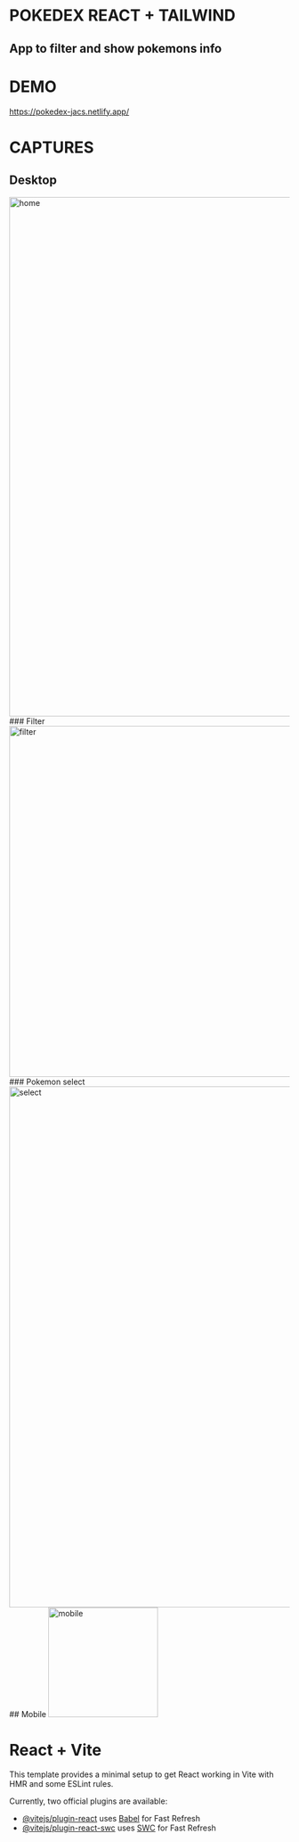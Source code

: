 # POKEDEX REACT + TAILWIND
## App to filter and show pokemons info 

# DEMO
https://pokedex-jacs.netlify.app/

# CAPTURES
## Desktop
<img width="932" alt="home" src="https://github.com/user-attachments/assets/d28ae318-172e-4dc7-8c63-b463e09352cc">
### Filter
<img width="630" alt="filter" src="https://github.com/user-attachments/assets/4947ef2f-28fc-4fd4-9de5-ce650fea53f6">
### Pokemon select
<img width="935" alt="select" src="https://github.com/user-attachments/assets/3ce9d4e6-3cbd-49ed-9b5b-4624594f2cac">
## Mobile
<img width="197" alt="mobile" src="https://github.com/user-attachments/assets/bae95de4-6919-4162-b6e2-a2befcc8bead">

# React + Vite

This template provides a minimal setup to get React working in Vite with HMR and some ESLint rules.

Currently, two official plugins are available:

- [@vitejs/plugin-react](https://github.com/vitejs/vite-plugin-react/blob/main/packages/plugin-react/README.md) uses [Babel](https://babeljs.io/) for Fast Refresh
- [@vitejs/plugin-react-swc](https://github.com/vitejs/vite-plugin-react-swc) uses [SWC](https://swc.rs/) for Fast Refresh
